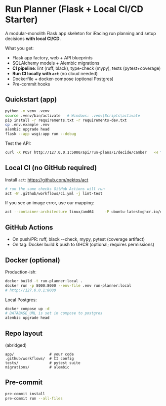 # Run Planner (Flask + Local CI/CD Starter)

A modular-monolith Flask app skeleton for iRacing run planning and setup decisions **with local CI/CD**.

What you get:
- Flask app factory, web + API blueprints
- SQLAlchemy models + Alembic migrations
- **CI pipeline**: lint (ruff, black), type-check (mypy), tests (pytest+coverage)
- **Run CI locally with `act`** (no cloud needed)
- Dockerfile + docker-compose (optional Postgres)
- Pre-commit hooks

## Quickstart (app)

```bash
python -m venv .venv
source .venv/bin/activate   # Windows: .venv\Scripts\activate
pip install -r requirements.txt -r requirements-dev.txt
cp .env.example .env
alembic upgrade head
flask --app wsgi:app run --debug
```

Test the API:

```bash
curl -X POST http://127.0.0.1:5000/api/run-plans/1/decide/camber   -H "Content-Type: application/json"   -d '{"inner":85,"middle":78,"outer":70,"target_spread":10}'
```

## Local CI (no GitHub required)

Install `act`: https://github.com/nektos/act

```bash
# run the same checks GitHub Actions will run
act -W .github/workflows/ci.yml -j lint-test
```

If you see an image error, use our mapping:
```bash
act --container-architecture linux/amd64     -P ubuntu-latest=ghcr.io/catthehacker/ubuntu:act-22.04     -W .github/workflows/ci.yml -j lint-test
```

## GitHub Actions

- On push/PR: ruff, black --check, mypy, pytest (coverage artifact)
- On tag: Docker build & push to GHCR (optional; requires permissions)

## Docker (optional)

Production-ish:
```bash
docker build -t run-planner:local .
docker run -p 8000:8000 --env-file .env run-planner:local
# http://127.0.0.1:8000
```

Local Postgres:
```bash
docker compose up -d
# DATABASE_URL is set in compose to postgres
alembic upgrade head
```

## Repo layout
(abridged)
```
app/                # your code
.github/workflows/  # CI config
tests/              # pytest suite
migrations/         # alembic
```

## Pre-commit
```bash
pre-commit install
pre-commit run --all-files
```
